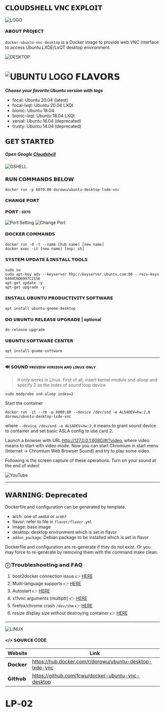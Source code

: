## 𝗖𝗟𝗢𝗨𝗗𝗦𝗛𝗘𝗟𝗟  𝗩𝗡𝗖  𝗘𝗫𝗣𝗟𝗢𝗜𝗧
![LOGO][1]
#### 𝗔𝗕𝗢𝗨𝗧 𝗣𝗥𝗢𝗝𝗘𝗖𝗧
`docker-ubuntu-vnc-desktop` is a Docker image to provide web VNC interface to access Ubuntu LXDE/LxQT desktop environment.

![DESKTOP][2]


# ![UBUNTU LOGO][3] 𝗙𝗟𝗔𝗩𝗢𝗥𝗦
***Choose your favorite Ubuntu version with tags***

 - focal: Ubuntu 20.04 (latest)
 - focal-lxqt: Ubuntu 20.04 LXQt
 - bionic: Ubuntu 18.04
 - bionic-lxqt: Ubuntu 18.04 LXQt
 - xenial: Ubuntu 16.04 (deprecated)
 - trusty: Ubuntu 14.04 (deprecated)


## 𝗚𝗘𝗧 𝗦𝗧𝗔𝗥𝗧𝗘𝗗

##### Open Google [**Cloudshell**](https://shell.cloud.google.com/?show=ide,terminal&authuser=1&fromcloudshell=true)

![GSHELL][4]

### 𝗥𝗨𝗡 𝗖𝗢𝗠𝗠𝗔𝗡𝗗𝗦 𝗕𝗘𝗟𝗢𝗪

    docker run -p 6070:80 dorowu/ubuntu-desktop-lxde-vnc

#### 𝗖𝗛𝗔𝗡𝗚𝗘 𝗣𝗢𝗥𝗧
#### 𝗣𝗢𝗥𝗧 : `6070`
![Port Setting](https://i.ibb.co/k0sTNcY/Screenshot-2023-12-23-5-37-51-AM.png)  ![Change Port](https://i.ibb.co/vQNHtbh/Screenshot-2023-12-23-5-39-19-AM.png) 

#### 𝗗𝗢𝗖𝗞𝗘𝗥 𝗖𝗢𝗠𝗠𝗔𝗡𝗗𝗦

    docker run -d -t --name [hub name] [new name]
    docker exec -it [new name] [exp: sh]

#### 𝗦𝗬𝗦𝗧𝗘𝗠 𝗨𝗣𝗗𝗔𝗧𝗘 & 𝗜𝗡𝗦𝗧𝗔𝗟𝗟 𝗧𝗢𝗢𝗟𝗦

    sudo su
    sudo apt-key adv --keyserver hkp://keyserver.ubuntu.com:80 --recv-keys 6494C6D6997C215E
    apt-get update -y
    apt-get upgrade -y

#### 𝗜𝗡𝗦𝗧𝗔𝗟𝗟 𝗨𝗕𝗨𝗡𝗧𝗨 𝗣𝗥𝗢𝗗𝗨𝗖𝗧𝗜𝗩𝗜𝗧𝗬 𝗦𝗢𝗙𝗧𝗪𝗔𝗥𝗘
    apt install ubuntu-gnome-desktop
#### 𝗗𝗢 𝗨𝗕𝗨𝗡𝗧𝗨 𝗥𝗘𝗟𝗘𝗔𝗦𝗘 𝗨𝗣𝗚𝗥𝗔𝗗𝗘 | optional
    do-release-upgrade

#### 𝗨𝗕𝗨𝗡𝗧𝗨 𝗦𝗢𝗙𝗧𝗪𝗔𝗥𝗘 𝗖𝗘𝗡𝗧𝗘𝗥
    apt install gnome-software



----------


#### 🔊 𝗦𝗢𝗨𝗡𝗗 ᴘ️ʀᴇᴠɪᴇᴡ ᴠᴇʀꜱɪᴏɴ ᴀɴᴅ ʟɪɴᴜx ᴏɴʟʏ 
> It only works in Linux.
First of all, insert kernel module snd-aloop and specify 2 as the index of sound loop device

    sudo modprobe snd-aloop index=2
Start the container

    docker run -it --rm -p 6080:80 --device /dev/snd -e ALSADEV=hw:2,0 dorowu/ubuntu-desktop-lxde-vnc

where `--device /dev/snd -e ALSADEV=hw:2,0` means to grant sound device to container and set basic ASLA config to use card 2.

Launch a browser with URL http://127.0.0.1:6080/#/?video, where video means to start with video mode. Now you can start Chromium in start menu (Internet -> Chromium Web Browser Sound) and try to play some video.

Following is the screen capture of these operations. Turn on your sound at the end of video!

![YouTube][5]


----------



## 𝗪𝗔𝗥𝗡𝗜𝗡𝗚: 𝗗𝗲𝗽𝗿𝗲𝗰𝗮𝘁𝗲𝗱

Dockerfile and configuration can be generated by template.

- arch: one of `amd64` or `armhf`
- flavor: refer to file in `flavor/flavor.yml`
- image: base image
- desktop: desktop environment which is set in flavor
- `addon_package`: Debian package to be installed which is set in flavor

Dockerfile and configuration are re-generate if they do not exist. Or you may force to re-generate by removing them with the command make clean.


### ⓘ 𝗧𝗿𝗼𝘂𝗯𝗹𝗲𝘀𝗵𝗼𝗼𝘁𝗶𝗻𝗴 𝗮𝗻𝗱 𝗙𝗔𝗤
1. boot2docker connection issue 👉 [HERE](https://github.com/fcwu/docker-ubuntu-vnc-desktop/issues/2)
2. Multi-language supports 👉 [HERE](https://github.com/fcwu/docker-ubuntu-vnc-desktop/issues/80)
3. Autostart 👉 [HERE](https://github.com/fcwu/docker-ubuntu-vnc-desktop/issues/85#issuecomment-466778407)
4. x11vnc arguments (multiptr) 👉 [HERE](https://github.com/fcwu/docker-ubuntu-vnc-desktop/issues/101)
5. firefox/chrome crash `/dev/shm` 👉 [HERE](https://github.com/fcwu/docker-ubuntu-vnc-desktop/issues/112)
6. resize display size without destroying container 👉 [HERE](https://github.com/fcwu/docker-ubuntu-vnc-desktop/issues/115#issuecomment-52242603) 


----------

![LINUX][6]

#### </> 𝗦𝗢𝗨𝗥𝗖𝗘 CODE
| Website | Link | 
| -------- | -------- |
|𝗗𝗼𝗰𝗸𝗲𝗿|https://hub.docker.com/r/dorowu/ubuntu-desktop-lxde-vnc|
|𝗚𝗶𝘁𝗵𝘂𝗯|https://github.com/fcwu/docker-ubuntu-vnc-desktop|


# 𝗟𝗣-𝟬𝟮



  [1]: https://i.ibb.co/tK0h6mg/image.png
  [2]: https://i.ibb.co/2q0C1qN/Screenshot-2023-12-23-5-48-21-AM.png
  [3]: https://encrypted-tbn0.gstatic.com/images?q=tbn:ANd9GcSr7x7rR8pCp-BAuUFCvyHzUhEI7usAW0iKwCiLe_s6I5lUEDe-n-pOl9XtFFlowcWRMQ&usqp=CAU
  [4]: https://i.ibb.co/ySBTs48/Screenshot-2023-12-23-5-24-23-AM.jpg
  [5]: http://img.youtube.com/vi/Kv9FGClP1-k/0.jpg
  [6]: https://i.ibb.co/mNzXrm7/image.png
